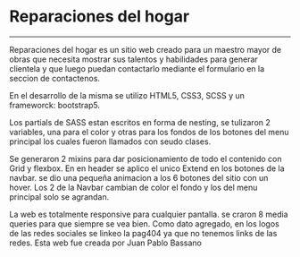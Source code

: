 # Reparaciones del hogar
***
Reparaciones del hogar es un sitio web creado para un maestro mayor de obras que necesita mostrar sus talentos y habilidades para generar clientela y que luego puedan contactarlo mediante el formulario en la seccion de contactenos. 

En el desarrollo de la misma se utilizo HTML5, CSS3, SCSS y un frameworck: bootstrap5.

Los partials de SASS estan escritos en forma de nesting, se tulizaron 2 variables, una para el color y otras para los fondos de los botones del menu principal los cuales fueron llamados con seudo clases. 

Se generaron 2 mixins para dar posicionamiento de todo el contenido con Grid y flexbox. En en header se aplico el unico Extend en los botones de la navbar.
se dio una pequeña animacion a los 6 botones del sitio con un hover. Los 2 de la Navbar cambian de color el fondo y los del menu principal solo se agrandan.

La web es totalmente responsive para cualquier pantalla. se craron 8 media queries para que siempre se vea bien.
Como dato agregado, en los logos de las redes sociales se linkeo la pag404 ya que no tenemos links de las redes. 
Esta web fue creada por Juan Pablo Bassano

